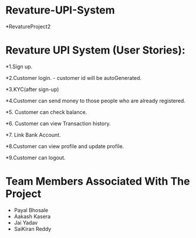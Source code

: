 # Revature-UPI-System
*RevatureProject2 

# Revature UPI System (User Stories):

*1.Sign up.

*2.Customer login.
	- customer id will be autoGenerated.
	
*3.KYC(after sign-up)

*4.Customer can send money to those people who are already registered.

*5. Customer can check balance.

*6. Customer can view Transaction history.

*7. Link Bank Account.

*8.Customer can view profile and update profile.

*9.Customer can logout.

# Team Members Associated With The Project
* Payal Bhosale
* Aakash Kasera
* Jai Yadav
* SaiKiran Reddy 
